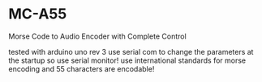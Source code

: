 # MC-A55
Morse Code to Audio Encoder with Complete Control

tested with arduino uno rev 3 use serial com to change the parameters at the startup so use serial monitor! use international standards for morse encoding and 55 characters are encodable!
